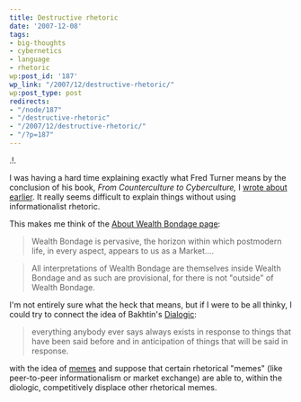 ```yaml
---
title: Destructive rhetoric
date: '2007-12-08'
tags:
- big-thoughts
- cybernetics
- language
- rhetoric
wp:post_id: '187'
wp_link: "/2007/12/destructive-rhetoric/"
wp:post_type: post
redirects:
- "/node/187"
- "/destructive-rhetoric"
- "/2007/12/destructive-rhetoric/"
- "/?p=187"
---
```


.!.

I was having a hard time explaining exactly what Fred Turner means by the conclusion of his book, _From Counterculture to Cyberculture,_ I [wrote about earlier](http://island94.org/close-machine). It really seems difficult to explain things without using informationalist rhetoric.

This makes me think of the [About Wealth Bondage page](http://www.wealthbondage.com/2005/05/the_constructio.html):

>

> Wealth Bondage is pervasive, the horizon within which postmodern life, in every aspect, appears to us as a Market....

> All interpretations of Wealth Bondage are themselves inside Wealth Bondage and as such are provisional, for there is not "outside" of Wealth Bondage.

I'm not entirely sure what the heck that means, but if I were to be all thinky, I could try to connect the idea of Bakhtin's [Dialogic](http://en.wikipedia.org/wiki/Dialogism):

>

> everything anybody ever says always exists in response to things that have been said before and in anticipation of things that will be said in response.

with the idea of [memes](http://en.wikipedia.org/wiki/Meme) and suppose that certain rhetorical "memes" (like peer-to-peer informationalism or market exchange) are able to, within the diologic, competitively displace other rhetorical memes.

